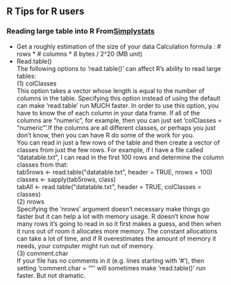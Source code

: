 ## R Tips for R users
### Reading large table into R   From[Simplystats](https://simplystatistics.org/2011/10/07/r-workshop-reading-in-large-data-frames/)
- Get a roughly estimation of the size of your data 
Calculation formula : # rows * # columns * 8 bytes / 2^20  (MB unit)
- Read.table() <br />
The following options to ‘read.table()’ can affect R’s ability to read large tables:<br />
(1) colClasses<br />
This option takes a vector whose length is equal to the number of columns in the table. Specifying this option instead of using the default can make ‘read.table’ run MUCH faster.
In order to use this option, you have to know the of each column in your data frame. If all of the columns are “numeric”, for example, then you can just set ‘colClasses = “numeric”’.If the columns are all different classes, or perhaps you just don’t know, then you can have R do some of the work for you.<br />
You can read in just a few rows of the table and then create a vector of classes from just the few rows. For example, if I have a file called “datatable.txt”, I can read in the first 100 rows and determine the column classes from that:<br />
tab5rows <- read.table("datatable.txt", header = TRUE, nrows = 100)<br />
classes <- sapply(tab5rows, class)<br />
tabAll <- read.table("datatable.txt", header = TRUE, colClasses = classes)<br />
(2) nrows<br />
Specifying the ‘nrows’ argument doesn’t necessary make things go faster but it can help a lot with memory usage. R doesn’t know how many rows it’s going to read in so it first makes a guess, and then when it runs out of room it allocates more memory. The constant allocations can take a lot of time, and if R overestimates the amount of memory it needs, your computer might run out of memory. <br />
(3) comment.char<br />
If your file has no comments in it (e.g. lines starting with ‘#’), then setting ‘comment.char = “”’ will sometimes make ‘read.table()’ run faster. But not dramatic.<br />
